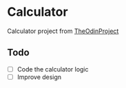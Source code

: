 # Calculator

Calculator project from [TheOdinProject](https://www.theodinproject.com/courses/foundations/lessons/calculator)

## Todo

- [ ] Code the calculator logic
- [ ] Improve design
